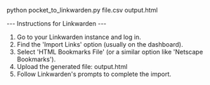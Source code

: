python pocket_to_linkwarden.py file.csv output.html


--- Instructions for Linkwarden ---
1. Go to your Linkwarden instance and log in.
2. Find the 'Import Links' option (usually on the dashboard).
3. Select 'HTML Bookmarks File' (or a similar option like 'Netscape Bookmarks').
4. Upload the generated file: output.html
5. Follow Linkwarden's prompts to complete the import.
